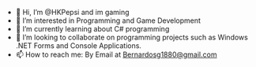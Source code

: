 - 👋 Hi, I’m @HKPepsi and im gaming
- 👀 I’m interested in Programming and Game Development
- 🌱 I’m currently learning about C# programming
- 💞️ I’m looking to collaborate on programming projects such as Windows .NET Forms and Console Applications.
- 📫 How to reach me: By Email at Bernardosg1880@gmail.com

<!---
HKPepsi/HKPepsi is a ✨ special ✨ repository because its `README.md` (this file) appears on your GitHub profile.
You can click the Preview link to take a look at your changes.
--->
